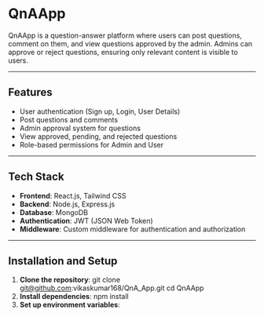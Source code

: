 # QnAApp

QnAApp is a question-answer platform where users can post questions, comment on them, and view questions approved by the admin. Admins can approve or reject questions, ensuring only relevant content is visible to users.

---

## Features

- User authentication (Sign up, Login, User Details)
- Post questions and comments
- Admin approval system for questions
- View approved, pending, and rejected questions
- Role-based permissions for Admin and User

---

## Tech Stack

- **Frontend**: React.js, Tailwind CSS
- **Backend**: Node.js, Express.js
- **Database**: MongoDB
- **Authentication**: JWT (JSON Web Token)
- **Middleware**: Custom middleware for authentication and authorization

---

## Installation and Setup

1. **Clone the repository**:
   git clone git@github.com:vikaskumar168/QnA_App.git
   cd QnAApp
2. **Install dependencies**:
     npm install
3. **Set up environment variables**:
     
